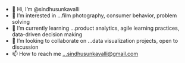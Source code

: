 - 👋 Hi, I’m @sindhusunkavalli
- 👀 I’m interested in ...film photography, consumer behavior, problem solving
- 🌱 I’m currently learning ...product analytics, agile learning practices, data-driven decision making
- 💞️ I’m looking to collaborate on ...data visualization projects, open to discussion
- 📫 How to reach me ...sindhusunkavalli@gmail.com

<!---
sindhusunkavalli/sindhusunkavalli is a ✨ special ✨ repository because its `README.md` (this file) appears on your GitHub profile.
You can click the Preview link to take a look at your changes.
--->
